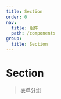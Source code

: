 ```yaml
---
title: Section
order: 0
nav:
  title: 组件
  path: /components
group:
  title: Section
---
```


# Section

> 表单分组

<code src="./demo/index.tsx" />